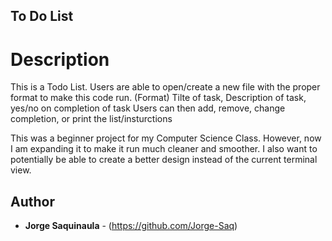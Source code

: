## To Do List

# Description
This is a Todo List. Users are able to open/create a new file with the proper format to make this code run.
(Format) Tilte of task, Description of task, yes/no on completion of task
Users can then add, remove, change completion, or print the list/insturctions

This was a beginner project for my Computer Science Class. However, now I am expanding it to make it run much cleaner and smoother.
I also want to potentially be able to create a better design instead of the current terminal view. 


## Author
- **Jorge Saquinaula** - (https://github.com/Jorge-Saq)
